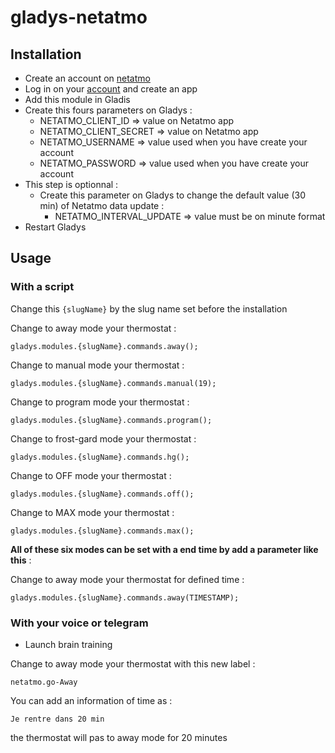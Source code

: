 # gladys-netatmo

## Installation

* Create an account on [netatmo](https://dev.netatmo.com/myaccount/)
* Log in on your [account](https://dev.netatmo.com/myaccount/) and create an app
* Add this module in Gladis
* Create this fours parameters on Gladys :
  * NETATMO_CLIENT_ID => value on Netatmo app
  * NETATMO_CLIENT_SECRET => value on Netatmo app
  * NETATMO_USERNAME => value used when you have create your account
  * NETATMO_PASSWORD => value used when you have create your account
* This step is optionnal :
  * Create this parameter on Gladys to change the default value (30 min) of Netatmo data update :
    * NETATMO_INTERVAL_UPDATE => value must be on minute format
* Restart Gladys

## Usage 

### With a script
Change this ```{slugName}``` by the slug name set before the installation

Change to away mode your thermostat :
```
gladys.modules.{slugName}.commands.away();
```

Change to manual mode your thermostat :
```
gladys.modules.{slugName}.commands.manual(19);
```

Change to program mode your thermostat :
```
gladys.modules.{slugName}.commands.program();
```

Change to frost-gard mode your thermostat :
```
gladys.modules.{slugName}.commands.hg();
```

Change to OFF mode your thermostat :
```
gladys.modules.{slugName}.commands.off();
```

Change to MAX mode your thermostat :
```
gladys.modules.{slugName}.commands.max();
```

**All of these six modes can be set with a end time by add a parameter like this** :

Change to away mode your thermostat for defined time :
```
gladys.modules.{slugName}.commands.away(TIMESTAMP);
```

### With your voice or telegram

* Launch brain training

Change to away mode your thermostat with this new label :
```
netatmo.go-Away
```

You can add an information of time as :
```
Je rentre dans 20 min
```
the thermostat will pas to away mode for 20 minutes

<!--### With the box
![alt Box](https://github.com/vincentBesseau/gladys-netatmo/blob/master/medias/Capture%20d’écran%202018-01-30%20à%2016.27.47.png?raw=true)-->